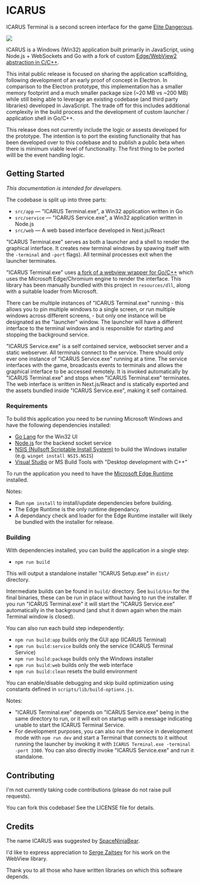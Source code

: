 # ICARUS

ICARUS Terminal is a second screen interface for the game [Elite Dangerous](https://www.elitedangerous.com/).

<img src="https://user-images.githubusercontent.com/595695/137490706-4772ba94-904e-47f4-8bf0-759d3ca51287.png">

ICARUS is a Windows (Win32) application built primarily in JavaScript, using Node.js + WebSockets and Go with a fork of custom [Edge/WebView2 abstraction in C/C++](https://github.com/iaincollins/webview).

This inital public release is focused on sharing the application scaffolding, following development of an early proof of concept in Electron. In comparison to the Electron prototype, this implementation has a smaller memory footprint and a much smaller package size (~20 MB vs ~200 MB) while still being able to leverage an existing codebase (and third party libraries) developed in JavaScript. The trade off for this includes additional complexity in the build process and the development of custom launcher / application shell in Go/C++.

This release does not currently include the logic or assests developed for the prototype. The intention is to port the existing functionality that has been developed over to this codebase and to publish a public beta when there is minimum viable level of functionality. The first thing to be ported willl be the event handling logic.

## Getting Started

_This documentation is intended for developers._

The codebase is split up into three parts:

* `src/app` — "ICARUS Terminal.exe", a Win32 application written in Go
* `src/service` — "ICARUS Service.exe", a Win32 application written in Node.js
* `src/web` — A web based interface developed in Next.js/React

"ICARUS Terminal.exe" serves as both a launcher and a shell to render the graphical interface. It creates new terminal windows by spawing itself with the `-terminal` and `-port` flags). All terminal processes exit when the launcher terminates. 

"ICARUS Terminal.exe" uses [a fork of a webview wrapper for Go/C++](https://github.com/iaincollins/webview) which uses the Microsoft Edge/Chromium engine to render the interface. This library has been manually bundled with this project in `resources/dll`, along with a suitable loader from Microsoft.

There can be multiple instances of "ICARUS Terminal.exe" running - this allows you to pin multiple windows to a single screen, or run multiple windows across different screens, - but only one instance will be designated as the "launcher" window. The launcher will have a different interface to the terminal windows and is responsible for starting and stopping the background service.

"ICARUS Service.exe" is a self contained service, websocket server and a static webserver. All terminals connect to the service. There should only ever one instance of "ICARUS Service.exe" running at a time. The service interfaces with the game, broadcasts events to terminals and allows the graphical interface to be accessed remotely. It is invoked automatically by "ICARUS Terminal.exe" and stops when "ICARUS Terminal.exe" terminates. The web interface is written in Next.js/React and is statically exported and the assets bundled inside "ICARUS Service.exe", making it self contained.

### Requirements

To build this application you need to be running Microsoft Windows and have the following dependencies installed:

* [Go Lang](https://golang.org/) for the Win32 UI
* [Node.js](https://nodejs.org/en/download/) for the backend socket service
* [NSIS (Nullsoft Scriptable Install System)](https://nsis.sourceforge.io/) to build the Windows installer (e.g. `winget install NSIS.NSIS`)
* [Visual Studio](https://visualstudio.microsoft.com/downloads/) or MS Build Tools with "Desktop development with C++"

To run the application you need to have the [Microsoft Edge Runtime](https://developer.microsoft.com/en-us/microsoft-edge/webview2/) installed. 

Notes:

* Run `npm install` to install/update dependencies before building.
* The Edge Runtime is the only runtime dependancy.
* A dependancy check and loader for the Edge Runtime installer will likely be bundled with the installer for release.

### Building

With dependencies installed, you can build the application in a single step:

* `npm run build`

This will output a standalone installer "ICARUS Setup.exe" in `dist/` directory.

Intermediate builds can be found in `build/` directory. See `build/bin` for the final binaries, these can be run in place without having to run the installer. If you run "ICARUS Terminal.exe" it will start the "ICARUS Service.exe" automatically in the background (and shut it down again when the main Terminal window is closed).

You can also run each build step independently:

* `npm run build:app` builds only the GUI app (ICARUS Terminal)
* `npm run build:service` builds only the service (ICARUS Terminal Service)
* `npm run build:package` builds only the Windows installer
* `npm run build:web` builds only the web interface
* `npm run build:clean` resets the build environment

You can enable/disable debugging and skip build optimization using constants defined in `scripts/lib/build-options.js`.

Notes:

* "ICARUS Terminal.exe" depends on "ICARUS Service.exe" being in the same directory to run, or it will exit on startup with a message indicating unable to start the ICARUS Terminal Service.
* For development purposes, you can also run the service in development mode with `npm run dev` and start a Terminal that connects to it without running the launcher by invoking it with `ICARUS Terminal.exe -terminal -port 3300`. You can also directly invoke "ICARUS Service.exe" and run it standalone.

## Contributing

I'm not currently taking code contributions (please do not raise pull requests).

You can fork this codebase! See the LICENSE file for details.

## Credits

The name ICARUS was suggested by [SpaceNinjaBear](https://www.reddit.com/user/SpaceNinjaBear).

I'd like to express appreciation to [Serge Zaitsev](https://github.com/zserge) for his work on the WebView library.

Thank you to all those who have written libraries on which this software depends.